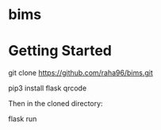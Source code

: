 # bims

# Getting Started

git clone https://github.com/raha96/bims.git

pip3 install flask qrcode

Then in the cloned directory: 

flask run
